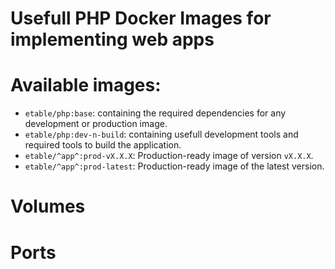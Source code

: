 # Usefull PHP Docker Images for implementing web apps

# Available images:

* `etable/php:base`: containing the required dependencies for any development or production image.
* `etable/php:dev-n-build`: containing usefull development tools and required tools to build the application.
* `etable/^app^:prod-vX.X.X`: Production-ready image of version `vX.X.X`.
* `etable/^app^:prod-latest`: Production-ready image of the latest version.

# Volumes

# Ports